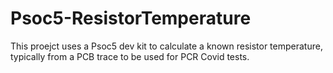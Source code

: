 # Psoc5-ResistorTemperature
This proejct uses a Psoc5 dev kit to calculate a known resistor temperature, typically from a PCB trace to be used for PCR Covid tests. 
